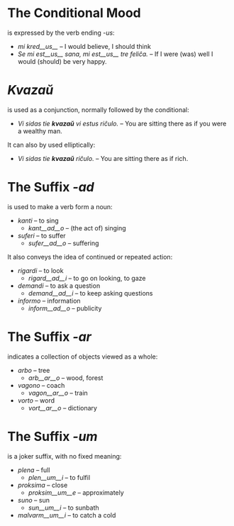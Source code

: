 # The Conditional Mood

is expressed by the verb ending *-us*:

- *mi kred__us__* – I would believe, I should think
- *Se mi est__us__ sana, mi est__us__ tre feliĉa.* – If I were (was) well I would (should) be very happy.

# *Kvazaŭ*

is used as a conjunction, normally followed by the conditional:

- *Vi sidas tie __kvazaŭ__ vi estus riĉulo.* – You are sitting there as if you were a wealthy man.

It can also by used elliptically:

- *Vi sidas tie __kvazaŭ__ riĉulo.* – You are sitting there as if rich.
 
# The Suffix *-ad*

is used to make a verb form a noun:

- *kanti* – to sing
  - *kant__ad__o* – (the act of) singing
- *suferi* – to suffer
	- *sufer__ad__o* – suffering

It also conveys the idea of continued or repeated action:

- *rigardi* – to look
  - *rigard__ad__i* – to go on looking, to gaze
- *demandi* – to ask a question
	- *demand__ad__i* – to keep asking questions
- *informo* – information
	- *inform__ad__o* – publicity


# The Suffix *-ar*

indicates a collection of objects viewed as a whole:

- *arbo* – tree
	- *arb__ar__o* – wood, forest
- *vagono* – coach
	- *vagon__ar__o* – train
- *vorto* – word
	- *vort__ar__o* – dictionary
 

# The Suffix *-um*

is a joker suffix, with no fixed meaning:

- *plena* – full
  -  *plen__um__i* – to fulfil
- *proksima* – close
  -  *proksim__um__e* – approximately
- *suno* – sun 
	- *sun__um__i* – to sunbath 
- *malvarm__um__i* – to catch a cold
 
